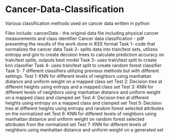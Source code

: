 # Cancer-Data-Classification

Various classification methods used on cancer data written in python

Files include:
cancerData - the original data file including physical cancer measurements and class identifier
Cancer data classification - pdf presenting the results of the work done in IEEE format
Task 1- code that normalizes the cancer data
Task 2- splits data into train/test sets, utilizes entropy and gini to create decision trees to calculate prediction accuracy on train/test splits, outputs best model
Task 3- uses train/test split to create knn classifier 
Task 4- uses train/test split to create random forest classifier
Task 5- 7 different classifiers utilizing previous methods but with different settings. 
      Test 1: KNN for different levels of neighbors using manhattan distance and uniform weight on a mapped class set
      Test 2: Decision tree at different heights using entropy and a mapped class set
      Test 3: KNN for different levels of neighbors using manhattan distance and uniform weight on a mapped class and clamped set
      Test 4: Decision tree at different heights using entropy on a mapped class and clamped set
      Test 5: Decision tree at different heights using entropy and random forest selected attributes on the normalized set
      Test 6: KNN for different levels of neighbors using manhattan distance and uniform weight on random forest selected attributes from the normalized set
      Test 7: KNN for different levels of neighbors using manhattan distance and uniform weight on a generated set
